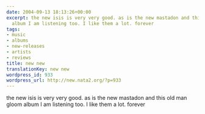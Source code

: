 ```yaml
---
date: 2004-09-13 18:13:26+00:00
excerpt: the new isis is very very good. as is the new mastadon and this old man gloom
  album I am listening too. I like them a lot. forever
tags:
- music
- albums
- new-releases
- artists
- reviews
title: new new
translationKey: new new
wordpress_id: 933
wordpress_url: http://new.nata2.org/?p=933
---
```


the new isis is very very good. as is the new mastadon and this old man gloom album I am listening too. I like them a lot. forever